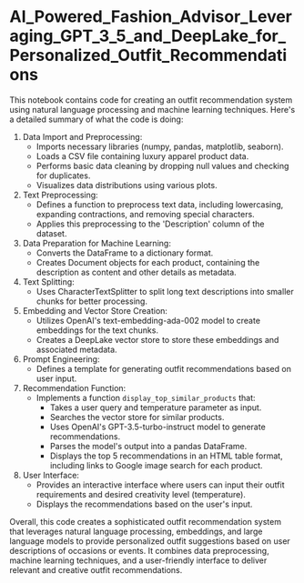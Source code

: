 # AI_Powered_Fashion_Advisor_Leveraging_GPT_3_5_and_DeepLake_for_Personalized_Outfit_Recommendations

This notebook contains code for creating an outfit recommendation system using natural language processing and machine learning techniques. Here's a detailed summary of what the code is doing:
1. Data Import and Preprocessing:
   - Imports necessary libraries (numpy, pandas, matplotlib, seaborn).
   - Loads a CSV file containing luxury apparel product data.
   - Performs basic data cleaning by dropping null values and checking for duplicates.
   - Visualizes data distributions using various plots.
2. Text Preprocessing:
   - Defines a function to preprocess text data, including lowercasing, expanding contractions, and removing special characters.
   - Applies this preprocessing to the 'Description' column of the dataset.
3. Data Preparation for Machine Learning:
   - Converts the DataFrame to a dictionary format.
   - Creates Document objects for each product, containing the description as content and other details as metadata.
4. Text Splitting:
   - Uses CharacterTextSplitter to split long text descriptions into smaller chunks for better processing.
5. Embedding and Vector Store Creation:
   - Utilizes OpenAI's text-embedding-ada-002 model to create embeddings for the text chunks.
   - Creates a DeepLake vector store to store these embeddings and associated metadata.
6. Prompt Engineering:
   - Defines a template for generating outfit recommendations based on user input.
7. Recommendation Function:
   - Implements a function `display_top_similar_products` that:
     - Takes a user query and temperature parameter as input.
     - Searches the vector store for similar products.
     - Uses OpenAI's GPT-3.5-turbo-instruct model to generate recommendations.
     - Parses the model's output into a pandas DataFrame.
     - Displays the top 5 recommendations in an HTML table format, including links to Google image search for each product.
8. User Interface:
   - Provides an interactive interface where users can input their outfit requirements and desired creativity level (temperature).
   - Displays the recommendations based on the user's input.
     
Overall, this code creates a sophisticated outfit recommendation system that leverages natural language processing, embeddings, and large language models to provide personalized outfit suggestions based on user descriptions of occasions or events. It combines data preprocessing, machine learning techniques, and a user-friendly interface to deliver relevant and creative outfit recommendations.
